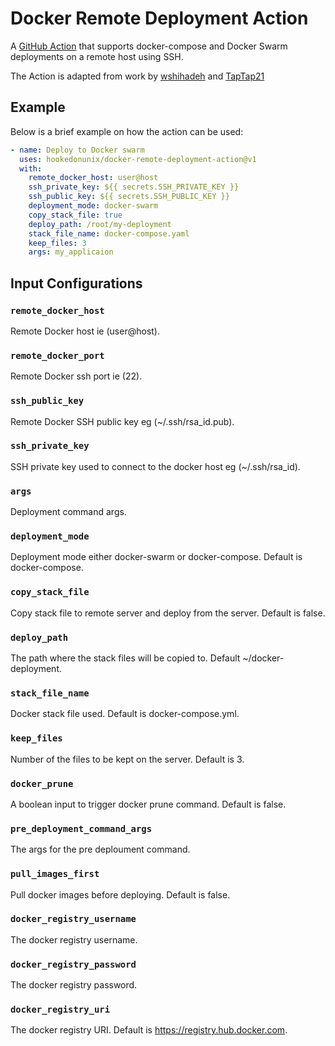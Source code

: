 # Docker Remote Deployment Action

A [GitHub Action](https://github.com/marketplace/actions/docker-remote-deployment) that supports docker-compose and Docker Swarm deployments on a remote host using SSH.

The Action is adapted from work by [wshihadeh](https://github.com/wshihadeh/docker-deployment-action) and [TapTap21](https://github.com/TapTap21/docker-remote-deployment-action)

## Example

Below is a brief example on how the action can be used:

```yaml
- name: Deploy to Docker swarm
  uses: hookedonunix/docker-remote-deployment-action@v1
  with:
    remote_docker_host: user@host
    ssh_private_key: ${{ secrets.SSH_PRIVATE_KEY }}
    ssh_public_key: ${{ secrets.SSH_PUBLIC_KEY }}
    deployment_mode: docker-swarm
    copy_stack_file: true
    deploy_path: /root/my-deployment
    stack_file_name: docker-compose.yaml
    keep_files: 3
    args: my_applicaion
```

## Input Configurations
### `remote_docker_host`
  Remote Docker host ie (user@host).
### `remote_docker_port`
  Remote Docker ssh port ie (22).
### `ssh_public_key`
  Remote Docker SSH public key eg (~/.ssh/rsa_id.pub).
### `ssh_private_key`
  SSH private key used to connect to the docker host eg (~/.ssh/rsa_id).
### `args`
  Deployment command args.
### `deployment_mode`
  Deployment mode either docker-swarm or docker-compose. Default is docker-compose.
### `copy_stack_file`
  Copy stack file to remote server and deploy from the server. Default is false.
### `deploy_path`
  The path where the stack files will be copied to. Default ~/docker-deployment.
### `stack_file_name`
  Docker stack file used. Default is docker-compose.yml.
### `keep_files`
  Number of the files to be kept on the server. Default is 3.
### `docker_prune`
  A boolean input to trigger docker prune command. Default is false.
### `pre_deployment_command_args`
  The args for the pre deploument command.
### `pull_images_first`
  Pull docker images before deploying. Default is false.
### `docker_registry_username`
  The docker registry username.
### `docker_registry_password`
  The docker registry password.
### `docker_registry_uri`
  The docker registry URI. Default is https://registry.hub.docker.com.

